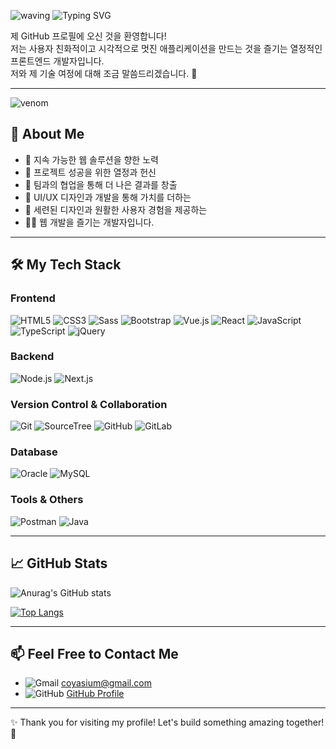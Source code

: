 <!--
**sum529-create/sum529-create** is a ✨ _special_ ✨ repository because its `README.md` (this file) appears on your GitHub profile.

Here are some ideas to get you started:

- 🔭 I’m currently working on ...
- 🌱 I’m currently learning ...
- 👯 I’m looking to collaborate on ...
- 🤔 I’m looking for help with ...
- 💬 Ask me about ...
- 📫 How to reach me: ...
- 😄 Pronouns: ...
- ⚡ Fun fact: ...
-->
![waving](https://capsule-render.vercel.app/api?type=waving&height=200&text=Creative%20front-end&fontAlign=50&fontAlignY=50&color=gradient&colors=ff66b3,ff4d9e,ff3385)
![Typing SVG](https://readme-typing-svg.herokuapp.com?font=Fira+Code&size=22&duration=3000&pause=500&color=FF69B4&width=435&lines=Building+the+Future+with+Code!;Innovative+Solutions%2C+One+Line+at+a+Time!;Let's+Code+the+Future+Together!;Innovative+Ideas+in+Every+Line!;Shaping+the+Future+with+Code!;Let's+Create+Something+Amazing+Together!
)

제 GitHub 프로필에 오신 것을 환영합니다!<br/>
저는 사용자 친화적이고 시각적으로 멋진 애플리케이션을 만드는 것을 즐기는 열정적인 프론트엔드 개발자입니다. <br/>
저와 제 기술 여정에 대해 조금 말씀드리겠습니다. 🚀<br/>

---
![venom](https://capsule-render.vercel.app/api?type=venom&height=200&text=I%20am%20SUMIN.&fontSize=70&color=0:ff66b3,100:ff4d9e&stroke=ff3385)
## 🌟 About Me
- 🌱 지속 가능한 웹 솔루션을 향한 노력
- 💪 프로젝트 성공을 위한 열정과 헌신
- 🤝 팀과의 협업을 통해 더 나은 결과를 창출
- 🎨 UI/UX 디자인과 개발을 통해 가치를 더하는
- 🌟 세련된 디자인과 원활한 사용자 경험을 제공하는
- 👨‍💻 웹 개발을 즐기는 개발자입니다.

---

## 🛠️ My Tech Stack

### **Frontend**
![HTML5](https://img.shields.io/badge/-HTML5-E34F26?logo=html5&logoColor=white&style=flat)
![CSS3](https://img.shields.io/badge/-CSS3-1572B6?logo=css3&logoColor=white&style=flat)
![Sass](https://img.shields.io/badge/-Sass-CC6699?logo=sass&logoColor=white&style=flat)
![Bootstrap](https://img.shields.io/badge/-Bootstrap-7952B3?logo=bootstrap&logoColor=white&style=flat)
![Vue.js](https://img.shields.io/badge/-Vue.js-4FC08D?logo=vue.js&logoColor=white&style=flat)
![React](https://img.shields.io/badge/-React-61DAFB?logo=react&logoColor=black&style=flat)
![JavaScript](https://img.shields.io/badge/-JavaScript-F7DF1E?logo=javascript&logoColor=black&style=flat)
![TypeScript](https://img.shields.io/badge/-TypeScript-007ACC?logo=typescript&logoColor=white&style=flat)
![jQuery](https://img.shields.io/badge/-jQuery-0769AD?logo=jquery&logoColor=white&style=flat)

### **Backend**
![Node.js](https://img.shields.io/badge/-Node.js-339933?logo=node.js&logoColor=white&style=flat)
![Next.js](https://img.shields.io/badge/-Next.js-000000?logo=next.js&logoColor=white&style=flat)

### **Version Control & Collaboration**
![Git](https://img.shields.io/badge/-Git-F05032?logo=git&logoColor=white&style=flat)
![SourceTree](https://img.shields.io/badge/-SourceTree-0052CC?logo=sourcetree&logoColor=white&style=flat)
![GitHub](https://img.shields.io/badge/-GitHub-181717?logo=github&logoColor=white&style=flat)
![GitLab](https://img.shields.io/badge/-GitLab-FCA121?logo=gitlab&logoColor=white&style=flat)

### **Database**
![Oracle](https://img.shields.io/badge/-Oracle-F80000?logo=oracle&logoColor=white&style=flat)
![MySQL](https://img.shields.io/badge/-MySQL-4479A1?logo=mysql&logoColor=white&style=flat)

### **Tools & Others**
![Postman](https://img.shields.io/badge/-Postman-FF6C37?logo=postman&logoColor=white&style=flat)
![Java](https://img.shields.io/badge/-Java-007396?logo=java&logoColor=white&style=flat)

---

## 📈 GitHub Stats

![Anurag's GitHub stats](https://github-readme-stats.vercel.app/api?username=sum529-create&show_icons=true&theme=radical)

[![Top Langs](https://github-readme-stats.vercel.app/api/top-langs/?username=sum529-create&layout=compact&theme=radical)](https://github.com/sum529-create)

---

## 📫 Feel Free to Contact Me
- ![Gmail](https://img.shields.io/badge/-Gmail-D14836?logo=gmail&logoColor=white&style=flat) [coyasium@gmail.com](mailto:coyasium@gmail.com)
- ![GitHub](https://img.shields.io/badge/-GitHub-181717?logo=github&logoColor=white&style=flat) [GitHub Profile](https://github.com/sum529-create)

---

✨ Thank you for visiting my profile! Let's build something amazing together! 🚀
